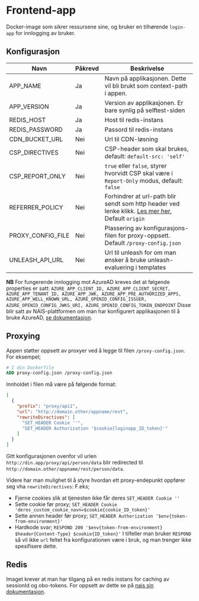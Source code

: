 # Frontend-app

Docker-image som sikrer ressursene sine, og bruker en tilhørende `login-app` for innlogging av bruker.

## Konfigurasjon

| Navn              | Påkrevd | Beskrivelse                                                                                                                                                                           |
|-------------------|---------|---------------------------------------------------------------------------------------------------------------------------------------------------------------------------------------|
| APP_NAME          | Ja      | Navn på applikasjonen. Dette vil bli brukt som context-path i appen.                                                                                                                  |
| APP_VERSION       | Ja      | Version av applikasjonen. Er bare synlig på selftest-siden                                                                                                                            |
| REDIS_HOST        | Ja      | Host til redis-instans                                                                                                                                                                |
| REDIS_PASSWORD    | Ja      | Passord til redis-instans                                                                                                                                                             |
| CDN_BUCKET_URL    | Nei     | Url til CDN-løsning                                                                                                                                       |
| CSP_DIRECTIVES    | Nei     | CSP-header som skal brukes, default: `default-src: 'self'`                                                                                                                            | 
| CSP_REPORT_ONLY   | Nei     | `true` eller `false`, styrer hvorvidt CSP skal være i `Report-Only` modus, default: `false`                                                                                           |
| REFERRER_POLICY   | Nei     | Forhindrer at url-path blir sendt som http header ved lenke klikk. [Les mer her](https://developer.mozilla.org/en-US/docs/Web/HTTP/Headers/Referrer-Policy#examples), Default `origin` |
| PROXY_CONFIG_FILE | Nei     | Plassering av konfigurasjons-filen for proxy-oppsett. Default `/proxy-config.json`                                                                                                    |
| UNLEASH_API_URL   | Nei     | Url til unleash for om man ønsker å bruke unleash-evaluering i templates                                                                                                              |

**NB** For fungerende innlogging mot AzureAD kreves det at følgende properties er satt:
```AZURE_APP_CLIENT_ID, AZURE_APP_CLIENT_SECRET, AZURE_APP_TENANT_ID, AZURE_APP_JWK, AZURE_APP_PRE_AUTHORIZED_APPS, AZURE_APP_WELL_KNOWN_URL, AZURE_OPENID_CONFIG_ISSUER, AZURE_OPENID_CONFIG_JWKS_URI, AZURE_OPENID_CONFIG_TOKEN_ENDPOINT```
Disse blir satt av NAIS-plattformen om man har konfigurert applikasjonen til å bruke
AzureAD, [se dokumentasjon](https://doc.nais.io/security/auth/azure-ad/).

## Proxying

Appen støtter oppsett av proxyer ved å legge til filen `/proxy-config.json`.
For eksempel;

```Dockerfile
# I din Dockerfile
ADD proxy-config.json /proxy-config.json
```

Innholdet i filen må være på følgende format:

```json
[
  {
    "prefix": "proxy/api1",
    "url": "http://domain.other/appname/rest",
    "rewriteDirectives": [
      "SET_HEADER Cookie ''",
      "SET_HEADER Authorization '$cookie{loginapp_ID_token}'"
    ]
  }
]
```

Gitt konfigurasjonen ovenfor vil urlen `http://din.app/proxy/api/person/data` blir redirected til
`http://domain.other/appname/rest/person/data`.

Videre har man mulighet til å styre hvordan ett proxy-endepunkt oppfører seg vha `rewriteDirectives`:
F.eks;

- Fjerne cookies slik at tjenesten ikke får deres `SET_HEADER Cookie ''`
- Sette cookie før proxy; `SET_HEADER Cookie 'deres_custom_cookie_navn=$cookie{cookie_ID_token}'`
- Sette annen header før proxy; `SET_HEADER Authorization '$env{token-from-environment}'`
- Hardkode svar; `RESPOND 200 '$env{token-from-environment} $header{Content-Type} $cookie{ID_token}'`
  I tilfeller man bruker `RESPOND` så vil ikke `url` feltet fra konfigurationen være i bruk, og man trenger ikke
  spesifisere dette.


## Redis

Imaget krever at man har tilgang på en redis instans for caching av sessionId og obo-tokens. 
For oppsett av dette se på [nais sin dokumentasjon](https://doc.nais.io/persistence/redis/).